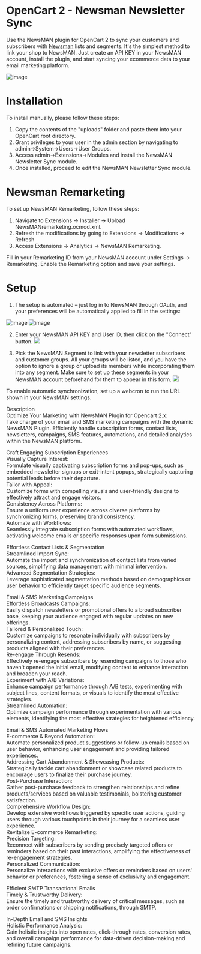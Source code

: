 # OpenCart 2 - Newsman Newsletter Sync

Use the NewsMAN plugin for OpenCart 2 to sync your customers and subscribers with [Newsman](https://www.newsman.com) lists and segments. It's the simplest method to link your shop to NewsMAN. Just create an API KEY in your NewsMAN account, install the plugin, and start syncing your ecommerce data to your email marketing platform.

![image](https://raw.githubusercontent.com/Newsman/OpenCart2-Newsman/master/assets/newsmanBr.jpg)

# Installation
To install manually, please follow these steps:
1. Copy the contents of the "uploads" folder and paste them into your OpenCart root directory.
2. Grant privileges to your user in the admin section by navigating to admin->System->Users->User Groups.
3. Access admin->Extensions->Modules and install the NewsMAN Newsletter Sync module.
4. Once installed, proceed to edit the NewsMAN Newsletter Sync module.

# Newsman Remarketing

To set up NewsMAN Remarketing, follow these steps:
1. Navigate to Extensions -> Installer -> Upload NewsMANremarketing.ocmod.xml.
2. Refresh the modifications by going to Extensions -> Modifications -> Refresh
3. Access Extensions -> Analytics -> NewsMAN Remarketing.

Fill in your Remarketing ID from your NewsMAN account under Settings -> Remarketing. Enable the Remarketing option and save your settings.

# Setup

1. The setup is automated – just log in to NewsMAN through OAuth, and your preferences will be automatically applied to fill in the settings:

![image](https://raw.githubusercontent.com/Newsman/OpenCart2-Newsman/master/assets/oauth1.png)
![image](https://raw.githubusercontent.com/Newsman/OpenCart2-Newsman/master/assets/oauth2.png)

2. Enter your NewsMAN API KEY and User ID, then click on the "Connect" button.
![](https://raw.githubusercontent.com/Newsman/OpenCart2-Newsman/master/assets/api-setup-screen-opencart2.png)

3. Pick the NewsMAN Segment to link with your newsletter subscribers and customer groups. All your groups will be listed, and you have the option to ignore a group or upload its members while incorporating them into any segment. Make sure to set up these segments in your NewsMAN account beforehand for them to appear in this form.
![](https://raw.githubusercontent.com/Newsman/OpenCart2-Newsman/master/assets/mapping-screen-opencart2.png)

To enable automatic synchronization, set up a webcron to run the URL shown in your NewsMAN settings.

Description<br>
Optimize Your Marketing with NewsMAN Plugin for Opencart 2.x:<br>
Take charge of your email and SMS marketing campaigns with the dynamic NewsMAN Plugin. Efficiently handle subscription forms, contact lists, newsletters, campaigns, SMS features, automations, and detailed analytics within the NewsMAN platform.<br>

Craft Engaging Subscription Experiences<br>
Visually Capture Interest:<br>
Formulate visually captivating subscription forms and pop-ups, such as embedded newsletter signups or exit-intent popups, strategically capturing potential leads before their departure.<br>
Tailor with Appeal:<br>
Customize forms with compelling visuals and user-friendly designs to effectively attract and engage visitors.<br>
Consistency Across Platforms:<br>
Ensure a uniform user experience across diverse platforms by synchronizing forms, preserving brand consistency.<br>
Automate with Workflows:<br>
Seamlessly integrate subscription forms with automated workflows, activating welcome emails or specific responses upon form submissions.<br>

Effortless Contact Lists & Segmentation<br>
Streamlined Import Sync:<br>
Automate the import and synchronization of contact lists from varied sources, simplifying data management with minimal intervention.<br>
Advanced Segmentation Strategies:<br>
Leverage sophisticated segmentation methods based on demographics or user behavior to efficiently target specific audience segments.<br>

Email & SMS Marketing Campaigns<br>
Effortless Broadcasts Campaigns:<br>
Easily dispatch newsletters or promotional offers to a broad subscriber base, keeping your audience engaged with regular updates on new offerings.<br>
Tailored & Personalized Touch:<br>
Customize campaigns to resonate individually with subscribers by personalizing content, addressing subscribers by name, or suggesting products aligned with their preferences.<br>
Re-engage Through Resends:<br>
Effectively re-engage subscribers by resending campaigns to those who haven't opened the initial email, modifying content to enhance interaction and broaden your reach.<br>
Experiment with A/B Variations:<br>
Enhance campaign performance through A/B tests, experimenting with subject lines, content formats, or visuals to identify the most effective strategies.<br>
Streamlined Automation:<br>
Optimize campaign performance through experimentation with various elements, identifying the most effective strategies for heightened efficiency.<br>

Email & SMS Automated Marketing Flows<br>
E-commerce & Beyond Automation:<br>
Automate personalized product suggestions or follow-up emails based on user behavior, enhancing user engagement and providing tailored experiences.<br>
Addressing Cart Abandonment & Showcasing Products:<br>
Strategically tackle cart abandonment or showcase related products to encourage users to finalize their purchase journey.<br>
Post-Purchase Interaction:<br>
Gather post-purchase feedback to strengthen relationships and refine products/services based on valuable testimonials, bolstering customer satisfaction.<br>
Comprehensive Workflow Design:<br>
Develop extensive workflows triggered by specific user actions, guiding users through various touchpoints in their journey for a seamless user experience.<br>
Revitalize E-commerce Remarketing:<br>
Precision Targeting:<br>
Reconnect with subscribers by sending precisely targeted offers or reminders based on their past interactions, amplifying the effectiveness of re-engagement strategies.<br>
Personalized Communication:<br>
Personalize interactions with exclusive offers or reminders based on users' behavior or preferences, fostering a sense of exclusivity and engagement.<br>

Efficient SMTP Transactional Emails<br>
Timely & Trustworthy Delivery:<br>
Ensure the timely and trustworthy delivery of critical messages, such as order confirmations or shipping notifications, through SMTP.<br>

In-Depth Email and SMS Insights<br>
Holistic Performance Analysis:<br>
Gain holistic insights into open rates, click-through rates, conversion rates, and overall campaign performance for data-driven decision-making and refining future campaigns.<br>
